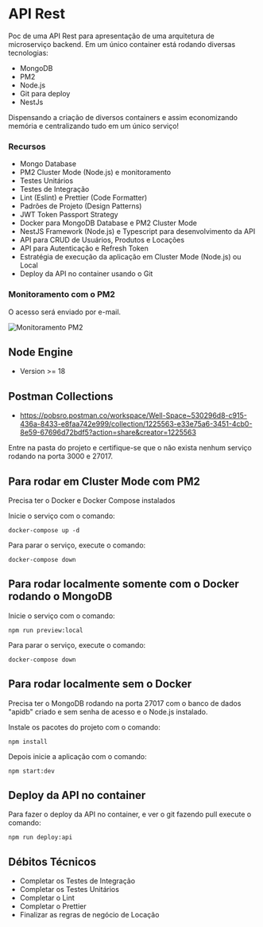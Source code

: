 # API Rest

Poc de uma API Rest para apresentação de uma arquitetura de microserviço backend.
Em um único container está rodando diversas tecnologias:
- MongoDB
- PM2
- Node.js
- Git para deploy
- NestJs

Dispensando a criação de diversos containers e assim economizando memória e centralizando tudo em um único serviço!

### Recursos
- Mongo Database
- PM2 Cluster Mode (Node.js) e monitoramento
- Testes Unitários
- Testes de Integração
- Lint (Eslint) e Prettier (Code Formatter)
- Padrões de Projeto (Design Patterns) 
- JWT Token Passport Strategy
- Docker para MongoDB Database e PM2 Cluster Mode
- NestJS Framework (Node.js) e Typescript para desenvolvimento da API
- API para CRUD de Usuários, Produtos e Locações
- API para Autenticação e Refresh Token
- Estratégia de execução da aplicação em Cluster Mode (Node.js) ou Local
- Deploy da API no container usando o Git

### Monitoramento com o PM2

O acesso será enviado por e-mail.

![Monitoramento PM2](/../main/public/images/pm2.png?raw=true "Monitoramento PM2")

## Node Engine
- Version >= 18

## Postman Collections
- https://pobsro.postman.co/workspace/Well-Space~530296d8-c915-436a-8433-e8faa742e999/collection/1225563-e33e75a6-3451-4cb0-8e59-67696d72bdf5?action=share&creator=1225563

Entre na pasta do projeto e certifique-se que o não exista nenhum serviço rodando na porta 3000 e 27017.

## Para rodar em Cluster Mode com PM2 

Precisa ter o Docker e Docker Compose instalados

Inicie o serviço com o comando:

`docker-compose up -d`

Para parar o serviço, execute o comando:

`docker-compose down`

## Para rodar localmente somente com o Docker rodando o MongoDB

Inicie o serviço com o comando:

`npm run preview:local`

Para parar o serviço, execute o comando:

`docker-compose down`

## Para rodar localmente sem o Docker

Precisa ter o MongoDB rodando na porta 27017 com o banco de dados "apidb" criado e sem senha de acesso e o Node.js instalado.

Instale os pacotes do projeto com o comando:

`npm install`

Depois inicie a aplicação com o comando:

`npm start:dev`

## Deploy da API no container

Para fazer o deploy da API no container, e ver o git fazendo pull execute o comando:

`npm run deploy:api`

## Débitos Técnicos

- Completar os Testes de Integração
- Completar os Testes Unitários
- Completar o Lint
- Completar o Prettier
- Finalizar as regras de negócio de Locação


